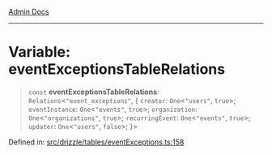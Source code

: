 [Admin Docs](/)

***

# Variable: eventExceptionsTableRelations

> `const` **eventExceptionsTableRelations**: `Relations`\<`"event_exceptions"`, \{ `creator`: `One`\<`"users"`, `true`\>; `eventInstance`: `One`\<`"events"`, `true`\>; `organization`: `One`\<`"organizations"`, `true`\>; `recurringEvent`: `One`\<`"events"`, `true`\>; `updater`: `One`\<`"users"`, `false`\>; \}\>

Defined in: [src/drizzle/tables/eventExceptions.ts:158](https://github.com/gautam-divyanshu/talawa-api/blob/1d38acecd3e456f869683fb8dca035a5e42010d5/src/drizzle/tables/eventExceptions.ts#L158)

